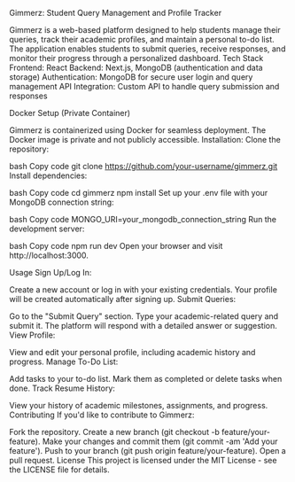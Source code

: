 Gimmerz: Student Query Management and Profile Tracker

Gimmerz is a web-based platform designed to help students manage their queries, track their academic profiles, and maintain a personal to-do list. The application enables students to submit queries, receive responses, and monitor their progress through a personalized dashboard.
Tech Stack
Frontend: React
Backend: Next.js, MongoDB (authentication and data storage)
Authentication: MongoDB for secure user login and query management
API Integration: Custom API to handle query submission and responses

Docker Setup (Private Container)

Gimmerz is containerized using Docker for seamless deployment. The Docker image is private and not publicly accessible.
Installation:
Clone the repository:

bash
Copy code
git clone https://github.com/your-username/gimmerz.git
Install dependencies:

bash
Copy code
cd gimmerz
npm install
Set up your .env file with your MongoDB connection string:

bash
Copy code
MONGO_URI=your_mongodb_connection_string
Run the development server:

bash
Copy code
npm run dev
Open your browser and visit http://localhost:3000.

Usage
Sign Up/Log In:

Create a new account or log in with your existing credentials.
Your profile will be created automatically after signing up.
Submit Queries:

Go to the "Submit Query" section.
Type your academic-related query and submit it.
The platform will respond with a detailed answer or suggestion.
View Profile:

View and edit your personal profile, including academic history and progress.
Manage To-Do List:

Add tasks to your to-do list.
Mark them as completed or delete tasks when done.
Track Resume History:

View your history of academic milestones, assignments, and progress.
Contributing
If you'd like to contribute to Gimmerz:

Fork the repository.
Create a new branch (git checkout -b feature/your-feature).
Make your changes and commit them (git commit -am 'Add your feature').
Push to your branch (git push origin feature/your-feature).
Open a pull request.
License
This project is licensed under the MIT License - see the LICENSE file for details.

